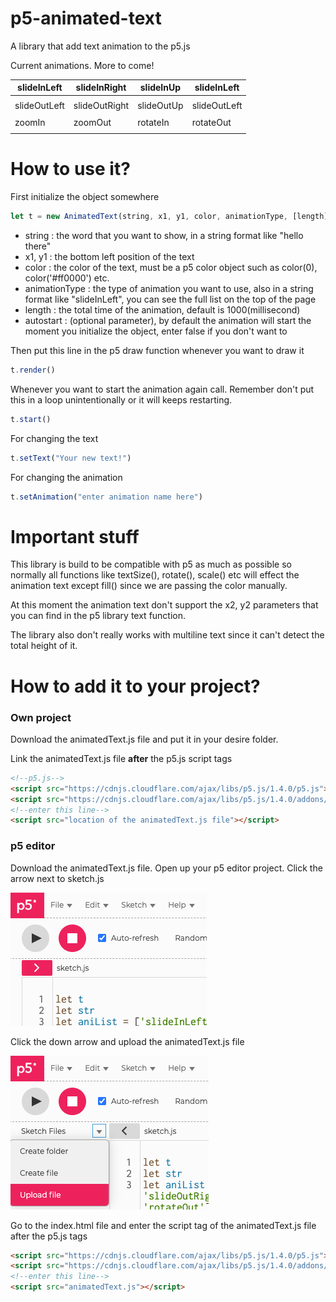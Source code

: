 # p5-animated-text

A library that add text animation to the p5.js

Current animations. More to come!

| slideInLeft  | slideInRight  | slideInUp  | slideInLeft  |
| ------------ | ------------- | ---------- | ------------ |
|              |               |            |              |
| slideOutLeft | slideOutRight | slideOutUp | slideOutLeft |
|              |               |            |              |
| zoomIn       | zoomOut       | rotateIn   | rotateOut    |
|              |               |            |              |

# How to use it?

First initialize the object somewhere

```javascript
let t = new AnimatedText(string, x1, y1, color, animationType, [length], [autostart])
```

- string : the word that you want to show, in a string format like "hello there"
- x1, y1 : the bottom left position of the text
- color : the color of the text, must be a p5 color object such as color(0), color('#ff0000') etc.
- animationType : the type of animation you want to use, also in a string format like "slideInLeft", you can see the full list on the top of the page
- length : the total time of the animation, default is 1000(millisecond)
- autostart : (optional parameter), by default the animation will start the moment you initialize the object, enter false if you don't want to

Then put this line in the p5 draw function whenever you want to draw it

```javascript
t.render()
```

Whenever you want to start the animation again call. Remember don't put this in a loop unintentionally or it will keeps restarting.

```javascript
t.start()
```

For changing the text

```javascript
t.setText("Your new text!")
```

For changing the animation

```javascript
t.setAnimation("enter animation name here")
```

# Important stuff

This library is build to be compatible with p5 as much as possible so normally all functions like textSize(), rotate(), scale() etc will effect the animation text except fill() since we are passing the color manually.

At this moment the animation text don't support the x2, y2 parameters that you can find in the p5 library text function.

The library also don't really works with multiline text since it can't detect the total height of it.

# How to add it to your project?

### Own project

Download the animatedText.js file and put it in your desire folder.

Link the animatedText.js file **after** the p5.js script tags

```html
<!--p5.js-->
<script src="https://cdnjs.cloudflare.com/ajax/libs/p5.js/1.4.0/p5.js"></script>
<script src="https://cdnjs.cloudflare.com/ajax/libs/p5.js/1.4.0/addons/p5.sound.min.js"></script>
<!--enter this line-->
<script src="location of the animatedText.js file"></script>
```

### p5 editor

Download the animatedText.js file. Open up your p5 editor project. Click the arrow next to sketch.js

![](./assets/p5-guide-1.png)

Click the down arrow and upload the animatedText.js file

![](./assets/p5-guide-2.png)

Go to the index.html file and enter the script tag of the animatedText.js file after the p5.js tags

```html
<script src="https://cdnjs.cloudflare.com/ajax/libs/p5.js/1.4.0/p5.js"></script>
<script src="https://cdnjs.cloudflare.com/ajax/libs/p5.js/1.4.0/addons/p5.sound.min.js"></script>
<!--enter this line-->
<script src="animatedText.js"></script>
```

